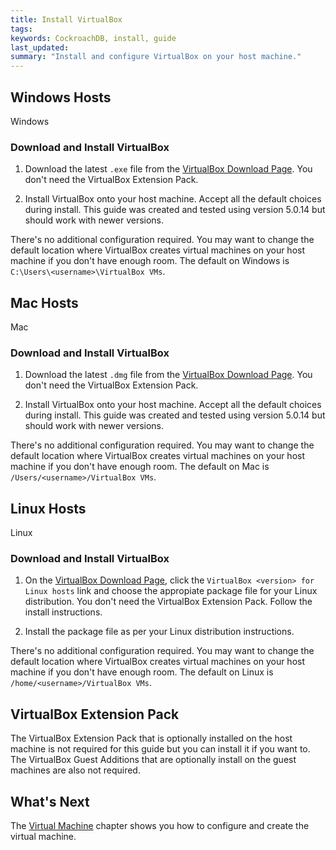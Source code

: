 ```yaml
---
title: Install VirtualBox
tags: 
keywords: CockroachDB, install, guide
last_updated: 
summary: "Install and configure VirtualBox on your host machine."
---
```


## Windows Hosts
<span class="label label-info">Windows</span>

### Download and Install VirtualBox

1. Download the latest `.exe` file from the [VirtualBox Download Page](https://www.virtualbox.org/wiki/Downloads). You don't need the VirtualBox Extension Pack.

2. Install VirtualBox onto your host machine. Accept all the default choices during install. This guide was created and tested using version 5.0.14 but should work with newer versions.

There's no additional configuration required. You may want to change the default location where VirtualBox creates virtual machines on your host machine if you don't have enough room. The default on Windows is `C:\Users\<username>\VirtualBox VMs`.


## Mac Hosts
<span class="label label-success">Mac</span>

### Download and Install VirtualBox

1. Download the latest `.dmg` file from the [VirtualBox Download Page](https://www.virtualbox.org/wiki/Downloads). You don't need the VirtualBox Extension Pack.

2. Install VirtualBox onto your host machine. Accept all the default choices during install. This guide was created and tested using version 5.0.14 but should work with newer versions.

There's no additional configuration required. You may want to change the default location where VirtualBox creates virtual machines on your host machine if you don't have enough room. The default on Mac is `/Users/<username>/VirtualBox VMs`.


## Linux Hosts
<span class="label label-warning">Linux</span>

### Download and Install VirtualBox

1. On the [VirtualBox Download Page](https://www.virtualbox.org/wiki/Downloads), click the `VirtualBox <version> for Linux hosts` link and choose the appropiate package file for your Linux distribution. You don't need the VirtualBox Extension Pack. Follow the install instructions.

2. Install the package file as per your Linux distribution instructions.

There's no additional configuration required. You may want to change the default location where VirtualBox creates virtual machines on your host machine if you don't have enough room. The default on Linux is `/home/<username>/VirtualBox VMs`.


## VirtualBox Extension Pack 

The VirtualBox Extension Pack that is optionally installed on the host machine is not required for this guide but you can install it if you want to. The VirtualBox Guest Additions that are optionally install on the guest machines are also not required.


## What's Next

The [Virtual Machine](cockroach-vb-single_vm_overview) chapter shows you how to configure and create the virtual machine.

